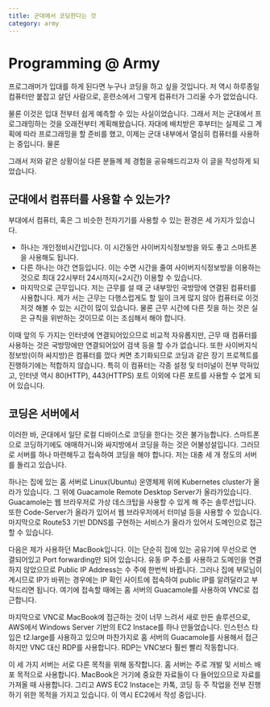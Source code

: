 ```yaml
---
title: 군대에서 코딩한다는 것
category: army
---
```


# Programming @ Army

프로그래머가 입대를 하게 된다면 누구나 코딩을 하고 싶을 것입니다. 저 역시 하루종일 컴퓨터만 붙잡고 살던 사람으로, 훈련소에서 그렇게 컴퓨터가 그리울 수가 없었습니다.

물론 이것은 입대 전부터 쉽게 예측할 수 있는 사실이었습니다. 그래서 저는 군대에서 프로그래밍하는 것을 오래전부터 계획해왔습니다. 자대에 배치받은 후부터는 실제로 그 계획에 따라 프로그래밍을 할 준비를 했고, 이제는 군대 내부에서 열심히 컴퓨터를 사용하는 중입니다. 물론

그래서 저와 같은 상황이실 다른 분들께 제 경험을 공유해드리고자 이 글을 작성하게 되었습니다.

## 군대에서 컴퓨터를 사용할 수 있는가?

부대에서 컴퓨터, 혹은 그 비슷한 전자기기를 사용할 수 있는 환경은 세 가지가 있습니다.

- 하나는 개인정비시간입니다. 이 시간동안 사이버지식정보방을 와도 좋고 스마트폰을 사용해도 됩니다.
- 다른 하나는 야간 연등입니다. 이는 수면 시간을 줄여 사이버지식정보방을 이용하는 것으로 최대 22시부터 24시까지(=2시간) 이용할 수 있습니다.
- 마지막으로 근무입니다. 저는 근무를 설 때 군 내부망인 국방망에 연결된 컴퓨터를 사용합니다. 제가 서는 근무는 다행스럽게도 할 일이 크게 많지 않아 컴퓨터로 이것저것 해볼 수 있는 시간이 많이 있습니다. 물론 근무 시간에 다른 짓을 하는 것은 실은 규칙을 위반하는 것이므로 이는 조심해서 해야 합니다.

이때 앞의 두 가지는 인터넷에 연결되어있으므로 비교적 자유롭지만, 근무 때 컴퓨터를 사용하는 것은 국방망에만 연결되어있어 검색 등을 할 수가 없습니다. 또한 사이버지식정보방(이하 싸지방)은 컴퓨터를 껐다 켜면 초기화되므로 코딩과 같은 장기 프로젝트를 진행하기에는 적합하지 않습니다. 특히 이 컴퓨터는 각종 설정 및 터미널이 전부 막혀있고, 인터넷 역시 80(HTTP), 443(HTTPS) 포트 이외에 다른 포트를 사용할 수 없게 되어 있습니다.

## 코딩은 서버에서

이러한 바, 군대에서 일단 로컬 디바이스로 코딩을 한다는 것은 불가능합니다. 스마트폰으로 코딩하기에도 애매하거니와 싸지방에서 코딩을 하는 것은 어불성설입니다. 그러므로 서버를 하나 마련해두고 접속하여 코딩을 해야 합니다. 저는 대충 세 개 정도의 서버를 돌리고 있습니다.

하나는 집에 있는 홈 서버로 Linux(Ubuntu) 운영체제 위에 Kubernetes cluster가 올라가 있습니다. 그 위에 Guacamole Remote Desktop Server가 올라가있습니다. Guacamole는 웹 브라우저로 가상 데스크탑을 사용할 수 있게 해 주는 솔루션입니다. 또한 Code-Server가 올라가 있어서 웹 브라우저에서 터미널 등을 사용할 수 있습니다. 마지막으로 Route53 기반 DDNS를 구현하는 서비스가 올라가 있어서 도메인으로 접근할 수 있습니다.

다음은 제가 사용하던 MacBook입니다. 이는 단순히 집에 있는 공유기에 무선으로 연결되어있고 Port forwarding만 되어 있습니다. 유동 IP 주소를 사용하고 도메인을 연결하지 않았으므로 Public IP Address는 수 주에 한번씩 바뀝니다. 그러나 집에 부모님이 계시므로 IP가 바뀌는 경우에는 IP 확인 사이트에 접속하여 public IP를 알려달라고 부탁드리면 됩니다. 여기에 접속할 때에는 홈 서버의 Guacamole를 사용하여 VNC로 접근합니다.

마지막으로 VNC로 MacBook에 접근하는 것이 너무 느려서 새로 만든 솔루션으로, AWS에서 Windows Server 기반의 EC2 Instace를 하나 만들었습니다. 인스턴스 타입은 t2.large를 사용하고 있으며 마찬가지로 홈 서버의 Guacamole를 사용해서 접근하지만 VNC 대신 RDP를 사용합니다. RDP는 VNC보다 훨씬 빨리 작동합니다.

이 세 가지 서버는 서로 다른 목적을 위해 동작합니다. 홈 서버는 주로 개발 및 서비스 배포 목적으로 사용합니다. MacBook은 거기에 중요한 자료들이 다 들어있으므로 자료를 가져올 때 사용합니다. 그리고 AWS EC2 Instace는 카톡, 코딩 등 주 작업을 전부 진행하기 위한 목적을 가지고 있습니다. 이 역시 EC2에서 작성 중입니다.
